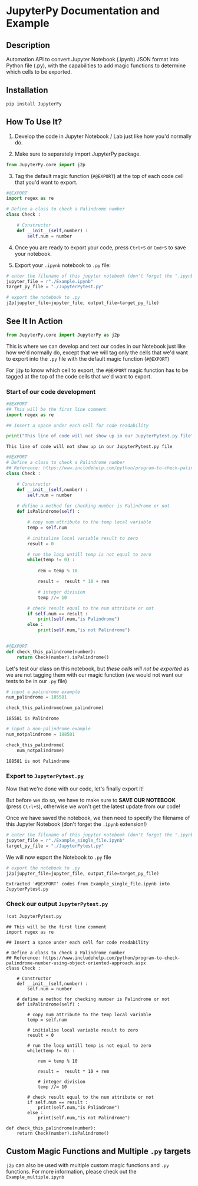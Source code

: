 # JupyterPy Documentation and Example

## Description
Automation API to convert Jupyter Notebook (.ipynb) JSON format into Python file (.py), with the capabilities to add magic functions to determine which cells to be exported.

## Installation

```
pip install JupyterPy
```

## How To Use It?
1. Develop the code in Jupyter Notebook / Lab just like how you'd normally do.

2. Make sure to separately import JupyterPy package.

``` Python
from JupyterPy.core import j2p
```

3. Tag the default magic function (`#@EXPORT`) at the top of each code cell that you'd want to export.

``` Python
#@EXPORT
import regex as re

# Define a class to check a Palindrome number
class Check :

    # Constructor
    def __init__(self,number) :
        self.num = number
```

4. Once you are ready to export your code, press `Ctrl+S` or `Cmd+S` to save your notebook.

5. Export your `.ipynb` notebook to `.py` file:

``` Python
# enter the filename of this jupyter notebook (don't forget the ".ipynb" extension!)
jupyter_file = r"./Example.ipynb"
target_py_file = "./JupyterPytest.py"

# export the notebook to .py 
j2p(jupyter_file=jupyter_file, output_file=target_py_file)
```

## See It In Action


```python
from JupyterPy.core import JupyterPy as j2p
```

This is where we can develop and test our codes in our Notebook just like how we'd normally do, except that we will tag only the cells that we'd want to export into the `.py` file with the default magic function (`#@EXPORT`)

For `j2p` to know which cell to export, the `#@EXPORT` magic function has to be tagged at the top of the code cells that we'd want to export.

### Start of our code development


```python
#@EXPORT
## This will be the first line comment
import regex as re

## Insert a space under each cell for code readability

```


```python
print("This line of code will not show up in our JupyterPytest.py file")
```

    This line of code will not show up in our JupyterPytest.py file



```python
#@EXPORT
# Define a class to check a Palindrome number
## Reference: https://www.includehelp.com/python/program-to-check-palindrome-number-using-object-oriented-approach.aspx
class Check :

    # Constructor
    def __init__(self,number) :
        self.num = number
        
    # define a method for checking number is Palindrome or not 
    def isPalindrome(self) :

        # copy num attribute to the temp local variable
        temp = self.num

        # initialise local variable result to zero
        result = 0

        # run the loop untill temp is not equal to zero
        while(temp != 0) :
            
            rem = temp % 10

            result =  result * 10 + rem

            # integer division
            temp //= 10

        # check result equal to the num attribute or not
        if self.num == result :
            print(self.num,"is Palindrome")
        else :
            print(self.num,"is not Palindrome")
            
```


```python
#@EXPORT
def check_this_palindrome(number):
    return Check(number).isPalindrome()

```

Let's test our class on this notebook, but _these cells will not be exported_ as we are not tagging them with our magic function (we would not want our tests to be in our `.py` file)


```python
# input a palindrome example
num_palindrome = 185581
```


```python
check_this_palindrome(num_palindrome)
```

    185581 is Palindrome



```python
# input a non-palindrome example
num_notpalindrome = 188581
```


```python
check_this_palindrome(
    num_notpalindrome)
```

    188581 is not Palindrome


### Export to `JupyterPytest.py`

Now that we're done with our code, let's finally export it! 

But before we do so, we have to make sure to **SAVE OUR NOTEBOOK** (press `Ctrl+S`), otherwise we won't get the latest update from our code!

Once we have saved the notebook, we then need to specify the filename of this Jupyter Notebook (don't forget the `.ipynb` extension!)


```python
# enter the filename of this jupyter notebook (don't forget the ".ipynb" extension!)
jupyter_file = r"./Example_single_file.ipynb"
target_py_file = "./JupyterPytest.py"
```

We will now export the Notebook to `.py` file


```python
# export the notebook to .py
j2p(jupyter_file=jupyter_file, output_file=target_py_file)
```




    Extracted '#@EXPORT' codes from Example_single_file.ipynb into JupyterPytest.py



### Check our output `JupyterPytest.py`


```python
!cat JupyterPytest.py
```

    
    ## This will be the first line comment
    import regex as re
    
    ## Insert a space under each cell for code readability
    
    # Define a class to check a Palindrome number
    ## Reference: https://www.includehelp.com/python/program-to-check-palindrome-number-using-object-oriented-approach.aspx
    class Check :
    
        # Constructor
        def __init__(self,number) :
            self.num = number
            
        # define a method for checking number is Palindrome or not 
        def isPalindrome(self) :
    
            # copy num attribute to the temp local variable
            temp = self.num
    
            # initialise local variable result to zero
            result = 0
    
            # run the loop untill temp is not equal to zero
            while(temp != 0) :
                
                rem = temp % 10
    
                result =  result * 10 + rem
    
                # integer division
                temp //= 10
    
            # check result equal to the num attribute or not
            if self.num == result :
                print(self.num,"is Palindrome")
            else :
                print(self.num,"is not Palindrome")
                
    def check_this_palindrome(number):
        return Check(number).isPalindrome()


## Custom Magic Functions and Multiple `.py` targets

`j2p` can also be used with multiple custom magic functions and `.py` functions. For more information, please check out the `Example_multiple.ipynb`
